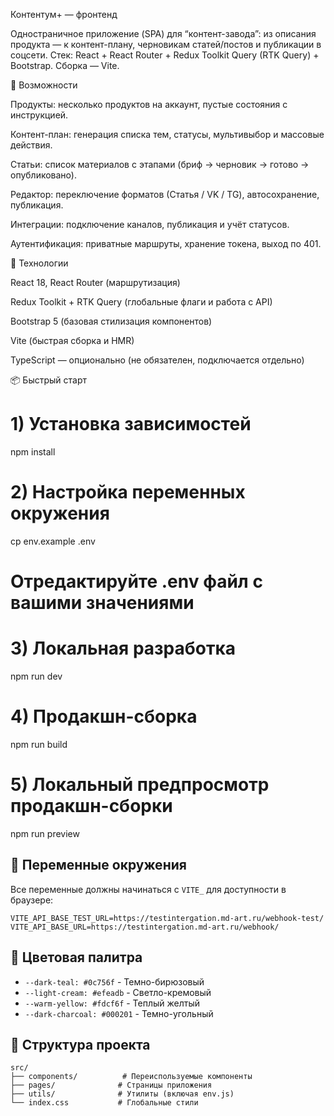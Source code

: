 Контентум+ — фронтенд

Одностраничное приложение (SPA) для “контент-завода”: из описания продукта — к контент-плану, черновикам статей/постов и публикации в соцсети.
Стек: React + React Router + Redux Toolkit Query (RTK Query) + Bootstrap. Сборка — Vite.

🚀 Возможности

Продукты: несколько продуктов на аккаунт, пустые состояния с инструкцией.

Контент-план: генерация списка тем, статусы, мультивыбор и массовые действия.

Статьи: список материалов с этапами (бриф → черновик → готово → опубликовано).

Редактор: переключение форматов (Статья / VK / TG), автосохранение, публикация.

Интеграции: подключение каналов, публикация и учёт статусов.

Аутентификация: приватные маршруты, хранение токена, выход по 401.

🧱 Технологии

React 18, React Router (маршрутизация)

Redux Toolkit + RTK Query (глобальные флаги и работа с API)

Bootstrap 5 (базовая стилизация компонентов)

Vite (быстрая сборка и HMR)

TypeScript — опционально (не обязателен, подключается отдельно)

📦 Быстрый старт

# 1) Установка зависимостей

npm install

# 2) Настройка переменных окружения

cp env.example .env

# Отредактируйте .env файл с вашими значениями

# 3) Локальная разработка

npm run dev

# 4) Продакшн-сборка

npm run build

# 5) Локальный предпросмотр продакшн-сборки

npm run preview

## 🔧 Переменные окружения

Все переменные должны начинаться с `VITE_` для доступности в браузере:

```env
VITE_API_BASE_TEST_URL=https://testintergation.md-art.ru/webhook-test/
VITE_API_BASE_URL=https://testintergation.md-art.ru/webhook/
```

## 🎨 Цветовая палитра

- `--dark-teal: #0c756f` - Темно-бирюзовый
- `--light-cream: #efeadb` - Светло-кремовый
- `--warm-yellow: #fdcf6f` - Теплый желтый
- `--dark-charcoal: #000201` - Темно-угольный

## 📁 Структура проекта

```
src/
├── components/          # Переиспользуемые компоненты
├── pages/              # Страницы приложения
├── utils/              # Утилиты (включая env.js)
└── index.css           # Глобальные стили
```
